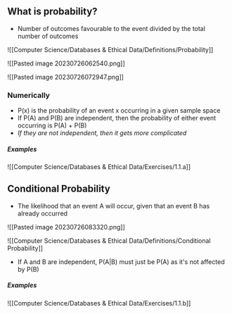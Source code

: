 ## What is probability? 
- Number of outcomes favourable to the event divided by the total number of outcomes

![[Computer Science/Databases & Ethical Data/Definitions/Probability]]


![[Pasted image 20230726062540.png]]

![[Pasted image 20230726072947.png]]



### Numerically
- P(x) is the probability of an event x occurring in a given sample space
- If P(A) and P(B) are independent, then the probability of either event occurring is P(A) + P(B)
- *If they are not independent, then it gets more complicated*

##### Examples

![[Computer Science/Databases & Ethical Data/Exercises/1.1.a]]



## Conditional Probability
- The likelihood that an event A will occur, given that an event B has already occurred
 
![[Pasted image 20230726083320.png]]


![[Computer Science/Databases & Ethical Data/Definitions/Conditional Probability]]

- If A and B are independent, P(A|B) must just be P(A) as it's not affected by P(B)

##### Examples

![[Computer Science/Databases & Ethical Data/Exercises/1.1.b]]